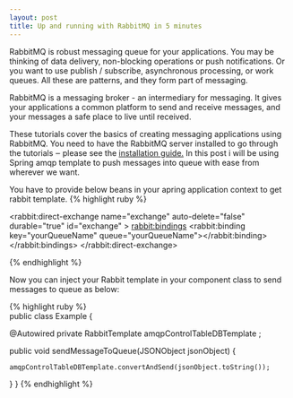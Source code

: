 ```yaml
---
layout: post
title: Up and running with RabbitMQ in 5 minutes
---
```


RabbitMQ is robust messaging queue for your applications. You may be thinking of data delivery, non-blocking operations or push notifications. Or you want to use publish / subscribe, asynchronous processing, or work queues. All these are patterns, and they form part of messaging.

RabbitMQ is a messaging broker - an intermediary for messaging. It gives your applications a common platform to send and receive messages, and your messages a safe place to live until received.

These tutorials cover the basics of creating messaging applications using RabbitMQ. You need to have the RabbitMQ server installed to go through the tutorials ‒ please see the [installation guide.](http://www.rabbitmq.com/download.html) In this post i will be using Spring amqp template to push messages into queue with ease from wherever we want.

You have to provide below beans in your apring application context to get rabbit template.
	{% highlight ruby %}
	<beans xmlns:rabbit="http://www.springframework.org/schema/rabbit" >

<bean id="connectionFactory" class="org.springframework.amqp.rabbit.connection.CachingConnectionFactory">
	<constructor-arg value="${rabbitMQ.address}"></constructor-arg>
	<property name="username" value="${rabbitMQ.username}" />
	<property name="password" value="${rabbitMQ.password}" />
</bean>

<rabbit:direct-exchange name="exchange" auto-delete="false" durable="true" id="exchange" >
	<rabbit:bindings>
		<rabbit:binding key="yourQueueName" queue="yourQueueName"></rabbit:binding>
	</rabbit:bindings>
</rabbit:direct-exchange>

<bean id="yourQueueName" class="org.springframework.amqp.core.Queue">
	<constructor-arg value="yourQueueName"></constructor-arg>
	<constructor-arg value="true"></constructor-arg>
	<constructor-arg value="false"></constructor-arg>
	<constructor-arg value="false"></constructor-arg>
</bean>

<bean id="amqpRabbitTemplate" class="org.springframework.amqp.rabbit.core.RabbitTemplate">
	<constructor-arg ref="connectionFactory"></constructor-arg>
	<property name="exchange" value="exchange"></property>
	<property name="routingKey" value="yourQueueName"></property>
	<property name="queue" value="yourQueueName"></property>
</bean>
{% endhighlight %}

Now you can inject your Rabbit template in your component class to send messages to queue as below:

{% highlight ruby %}  
public class Example {

  @Autowired
  private RabbitTemplate amqpControlTableDBTemplate ;
	
  public void sendMessageToQueue(JSONObject jsonObject) {
    
    amqpControlTableDBTemplate.convertAndSend(jsonObject.toString());
    
  }
}
{% endhighlight %} 
